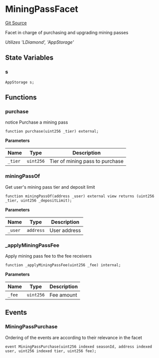 # MiningPassFacet
[Git Source](https://github.com/VaporFi/liquid-staking/blob/4b4d0d561b5718174cc348f0e7fc8a94c51e2caa/src/facets/MiningPassFacet.sol)

Facet in charge of purchasing and upgrading mining passes

*Utilizes 'LDiamond', 'AppStorage'*


## State Variables
### s

```solidity
AppStorage s;
```


## Functions
### purchase

notice Purchase a mining pass


```solidity
function purchase(uint256 _tier) external;
```
**Parameters**

|Name|Type|Description|
|----|----|-----------|
|`_tier`|`uint256`|Tier of mining pass to purchase|


### miningPassOf

Get user's mining pass tier and deposit limit


```solidity
function miningPassOf(address _user) external view returns (uint256 _tier, uint256 _depositLimit);
```
**Parameters**

|Name|Type|Description|
|----|----|-----------|
|`_user`|`address`|User address|


### _applyMiningPassFee

Apply mining pass fee to the fee receivers


```solidity
function _applyMiningPassFee(uint256 _fee) internal;
```
**Parameters**

|Name|Type|Description|
|----|----|-----------|
|`_fee`|`uint256`|Fee amount|


## Events
### MiningPassPurchase
Ordering of the events are according to their relevance in the facet


```solidity
event MiningPassPurchase(uint256 indexed seasonId, address indexed user, uint256 indexed tier, uint256 fee);
```

